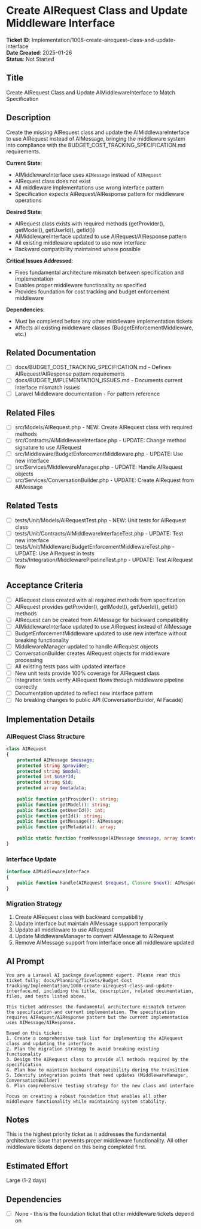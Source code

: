 # Create AIRequest Class and Update Middleware Interface

**Ticket ID**: Implementation/1008-create-airequest-class-and-update-interface  
**Date Created**: 2025-01-26  
**Status**: Not Started  

## Title
Create AIRequest Class and Update AIMiddlewareInterface to Match Specification

## Description
Create the missing AIRequest class and update the AIMiddlewareInterface to use AIRequest instead of AIMessage, bringing the middleware system into compliance with the BUDGET_COST_TRACKING_SPECIFICATION.md requirements.

**Current State**: 
- AIMiddlewareInterface uses `AIMessage` instead of `AIRequest`
- AIRequest class does not exist
- All middleware implementations use wrong interface pattern
- Specification expects AIRequest/AIResponse pattern for middleware operations

**Desired State**:
- AIRequest class exists with required methods (getProvider(), getModel(), getUserId(), getId())
- AIMiddlewareInterface updated to use AIRequest/AIResponse pattern
- All existing middleware updated to use new interface
- Backward compatibility maintained where possible

**Critical Issues Addressed**:
- Fixes fundamental architecture mismatch between specification and implementation
- Enables proper middleware functionality as specified
- Provides foundation for cost tracking and budget enforcement middleware

**Dependencies**:
- Must be completed before any other middleware implementation tickets
- Affects all existing middleware classes (BudgetEnforcementMiddleware, etc.)

## Related Documentation
- [ ] docs/BUDGET_COST_TRACKING_SPECIFICATION.md - Defines AIRequest/AIResponse pattern requirements
- [ ] docs/BUDGET_IMPLEMENTATION_ISSUES.md - Documents current interface mismatch issues
- [ ] Laravel Middleware documentation - For pattern reference

## Related Files
- [ ] src/Models/AIRequest.php - NEW: Create AIRequest class with required methods
- [ ] src/Contracts/AIMiddlewareInterface.php - UPDATE: Change method signature to use AIRequest
- [ ] src/Middleware/BudgetEnforcementMiddleware.php - UPDATE: Use new interface
- [ ] src/Services/MiddlewareManager.php - UPDATE: Handle AIRequest objects
- [ ] src/Services/ConversationBuilder.php - UPDATE: Create AIRequest from AIMessage

## Related Tests
- [ ] tests/Unit/Models/AIRequestTest.php - NEW: Unit tests for AIRequest class
- [ ] tests/Unit/Contracts/AIMiddlewareInterfaceTest.php - UPDATE: Test new interface
- [ ] tests/Unit/Middleware/BudgetEnforcementMiddlewareTest.php - UPDATE: Use AIRequest in tests
- [ ] tests/Integration/MiddlewarePipelineTest.php - UPDATE: Test AIRequest flow

## Acceptance Criteria
- [ ] AIRequest class created with all required methods from specification
- [ ] AIRequest provides getProvider(), getModel(), getUserId(), getId() methods
- [ ] AIRequest can be created from AIMessage for backward compatibility
- [ ] AIMiddlewareInterface updated to use AIRequest instead of AIMessage
- [ ] BudgetEnforcementMiddleware updated to use new interface without breaking functionality
- [ ] MiddlewareManager updated to handle AIRequest objects
- [ ] ConversationBuilder creates AIRequest objects for middleware processing
- [ ] All existing tests pass with updated interface
- [ ] New unit tests provide 100% coverage for AIRequest class
- [ ] Integration tests verify AIRequest flows through middleware pipeline correctly
- [ ] Documentation updated to reflect new interface pattern
- [ ] No breaking changes to public API (ConversationBuilder, AI Facade)

## Implementation Details

### AIRequest Class Structure
```php
class AIRequest
{
    protected AIMessage $message;
    protected string $provider;
    protected string $model;
    protected int $userId;
    protected string $id;
    protected array $metadata;
    
    public function getProvider(): string;
    public function getModel(): string;
    public function getUserId(): int;
    public function getId(): string;
    public function getMessage(): AIMessage;
    public function getMetadata(): array;
    
    public static function fromMessage(AIMessage $message, array $context = []): self;
}
```

### Interface Update
```php
interface AIMiddlewareInterface
{
    public function handle(AIRequest $request, Closure $next): AIResponse;
}
```

### Migration Strategy
1. Create AIRequest class with backward compatibility
2. Update interface but maintain AIMessage support temporarily
3. Update all middleware to use AIRequest
4. Update MiddlewareManager to convert AIMessage to AIRequest
5. Remove AIMessage support from interface once all middleware updated

## AI Prompt
```
You are a Laravel AI package development expert. Please read this ticket fully: docs/Planning/Tickets/Budget Cost Tracking/Implementation/1008-create-airequest-class-and-update-interface.md, including the title, description, related documentation, files, and tests listed above.

This ticket addresses the fundamental architecture mismatch between the specification and current implementation. The specification requires AIRequest/AIResponse pattern but the current implementation uses AIMessage/AIResponse.

Based on this ticket:
1. Create a comprehensive task list for implementing the AIRequest class and updating the interface
2. Plan the migration strategy to avoid breaking existing functionality
3. Design the AIRequest class to provide all methods required by the specification
4. Plan how to maintain backward compatibility during the transition
5. Identify integration points that need updates (MiddlewareManager, ConversationBuilder)
6. Plan comprehensive testing strategy for the new class and interface

Focus on creating a robust foundation that enables all other middleware functionality while maintaining system stability.
```

## Notes
This is the highest priority ticket as it addresses the fundamental architecture issue that prevents proper middleware functionality. All other middleware tickets depend on this being completed first.

## Estimated Effort
Large (1-2 days)

## Dependencies
- [ ] None - this is the foundation ticket that other middleware tickets depend on

